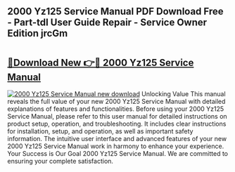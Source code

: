 ## 2000 Yz125 Service Manual PDF Download Free - Part-tdI User Guide Repair - Service Owner Edition jrcGm

# <h2><a href="http://bc28991.oget.top/?id=2000+Yz125+Service+Manual">🔗Download New 👉🔴 2000 Yz125 Service Manual</a></h2>

[![2000 Yz125 Service Manual new download](https://i.imgur.com/5g1atiW.png)](http://bc28991.oget.top/?id=2000+Yz125+Service+Manual)
Unlocking Value This manual reveals the full value of your new 2000 Yz125 Service Manual with detailed explanations of features and functionalities. Before using your 2000 Yz125 Service Manual, please refer to this user manual for detailed instructions on product setup, operation, and troubleshooting. It includes clear instructions for installation, setup, and operation, as well as important safety information. The intuitive user interface and advanced features of your new 2000 Yz125 Service Manual work in harmony to enhance your experience. Your Success is Our Goal 2000 Yz125 Service Manual. We are committed to ensuring your complete satisfaction.
